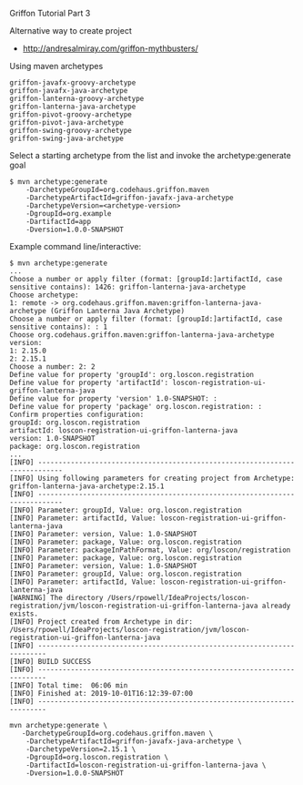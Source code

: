 Griffon Tutorial Part 3

Alternative way to create project

* http://andresalmiray.com/griffon-mythbusters/

Using maven archetypes

    griffon-javafx-groovy-archetype
    griffon-javafx-java-archetype
    griffon-lanterna-groovy-archetype
    griffon-lanterna-java-archetype
    griffon-pivot-groovy-archetype
    griffon-pivot-java-archetype
    griffon-swing-groovy-archetype
    griffon-swing-java-archetype

Select a starting archetype from the list and invoke the archetype:generate goal

```
$ mvn archetype:generate
    -DarchetypeGroupId=org.codehaus.griffon.maven
    -DarchetypeArtifactId=griffon-javafx-java-archetype
    -DarchetypeVersion=<archetype-version>
    -DgroupId=org.example
    -DartifactId=app
    -Dversion=1.0.0-SNAPSHOT
```

Example command line/interactive:

```
$ mvn archetype:generate
...
Choose a number or apply filter (format: [groupId:]artifactId, case sensitive contains): 1426: griffon-lanterna-java-archetype
Choose archetype:
1: remote -> org.codehaus.griffon.maven:griffon-lanterna-java-archetype (Griffon Lanterna Java Archetype)
Choose a number or apply filter (format: [groupId:]artifactId, case sensitive contains): : 1
Choose org.codehaus.griffon.maven:griffon-lanterna-java-archetype version: 
1: 2.15.0
2: 2.15.1
Choose a number: 2: 2
Define value for property 'groupId': org.loscon.registration
Define value for property 'artifactId': loscon-registration-ui-griffon-lanterna-java
Define value for property 'version' 1.0-SNAPSHOT: : 
Define value for property 'package' org.loscon.registration: : 
Confirm properties configuration:
groupId: org.loscon.registration
artifactId: loscon-registration-ui-griffon-lanterna-java
version: 1.0-SNAPSHOT
package: org.loscon.registration
...
[INFO] ----------------------------------------------------------------------------
[INFO] Using following parameters for creating project from Archetype: griffon-lanterna-java-archetype:2.15.1
[INFO] ----------------------------------------------------------------------------
[INFO] Parameter: groupId, Value: org.loscon.registration
[INFO] Parameter: artifactId, Value: loscon-registration-ui-griffon-lanterna-java
[INFO] Parameter: version, Value: 1.0-SNAPSHOT
[INFO] Parameter: package, Value: org.loscon.registration
[INFO] Parameter: packageInPathFormat, Value: org/loscon/registration
[INFO] Parameter: package, Value: org.loscon.registration
[INFO] Parameter: version, Value: 1.0-SNAPSHOT
[INFO] Parameter: groupId, Value: org.loscon.registration
[INFO] Parameter: artifactId, Value: loscon-registration-ui-griffon-lanterna-java
[WARNING] The directory /Users/rpowell/IdeaProjects/loscon-registration/jvm/loscon-registration-ui-griffon-lanterna-java already exists.
[INFO] Project created from Archetype in dir: /Users/rpowell/IdeaProjects/loscon-registration/jvm/loscon-registration-ui-griffon-lanterna-java
[INFO] ------------------------------------------------------------------------
[INFO] BUILD SUCCESS
[INFO] ------------------------------------------------------------------------
[INFO] Total time:  06:06 min
[INFO] Finished at: 2019-10-01T16:12:39-07:00
[INFO] ------------------------------------------------------------------------
```

```
mvn archetype:generate \
   -DarchetypeGroupId=org.codehaus.griffon.maven \
    -DarchetypeArtifactId=griffon-javafx-java-archetype \
    -DarchetypeVersion=2.15.1 \
    -DgroupId=org.loscon.registration \
    -DartifactId=loscon-registration-ui-griffon-lanterna-java \
    -Dversion=1.0.0-SNAPSHOT
```
